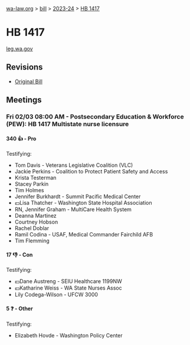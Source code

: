 [wa-law.org](/) > [bill](/bill/) > [2023-24](/bill/2023-24/) > [HB 1417](/bill/2023-24/hb/1417/)

# HB 1417
[leg.wa.gov](https://app.leg.wa.gov/billsummary?BillNumber=1417&Year=2023&Initiative=false)

## Revisions
* [Original Bill](1/)

## Meetings
### Fri 02/03 08:00 AM - Postsecondary Education & Workforce (PEW): HB 1417 Multistate nurse licensure
#### 340 👍 - Pro
Testifying:
* Tom Davis - Veterans Legislative Coalition (VLC)
* Jackie Perkins - Coalition to Protect Patient Safety and Access
* Krista Testerman
* Stacey Parkin
* Tim Holmes
* Jennifer Burkhardt - Summit Pacific Medical Center
* 💵Lisa Thatcher - Washington State Hospital Association
* RN, Jennifer Graham - MultiCare Health System
* Deanna Martinez
* Courtney Hobson
* Rachel Doblar
* Ramil Codina - USAF, Medical Commander Fairchild AFB
* Tim Flemming

#### 17 👎 - Con
Testifying:
* 💵Dane Austreng - SEIU Healthcare 1199NW
* 💵Katharine Weiss - WA State Nurses Assoc
* Lily Codega-Wilson - UFCW 3000

#### 5 ❓ - Other
Testifying:
* Elizabeth Hovde - Washington Policy Center
